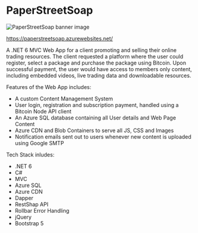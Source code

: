 # PaperStreetSoap

![PaperStreetSoap banner image](https://paperstreetsoap.azureedge.net/site/paper-street-soap-banner.webp)

https://paperstreetsoap.azurewebsites.net/

A .NET 6 MVC Web App for a client promoting and selling their online trading resources.
The client requested a platform where the user could register, select a package and purchase the package using Bitcoin.
Upon successful payment, the user would have access to members only content, including embedded videos, live trading data and downloadable resources.

Features of the Web App includes:

* A custom Content Management System
* User login, registration and subscription payment, handled using a Bitcoin Node API client
* An Azure SQL database containing all User details and Web Page Content
* Azure CDN and Blob Containers to serve all JS, CSS and Images
* Notification emails sent out to users whenever new content is uploaded using Google SMTP

Tech Stack inludes:

* .NET 6
* C#
* MVC
* Azure SQL
* Azure CDN
* Dapper
* RestShap API
* Rollbar Error Handling
* jQuery
* Bootstrap 5

